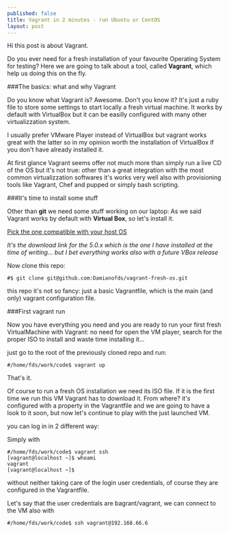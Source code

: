 ```yaml
---
published: false
title: Vagrant in 2 minutes - run Ubuntu or CentOS 
layout: post
---
```

Hi this post is about Vagrant. 

Do you ever need for a fresh installation of your favourite Operating System for testing? Here we are going to talk about a tool, called **Vagrant**, which help us doing this on the fly.

###The basics: what and why Vagrant

Do you know what Vagrant is? Awesome. 
Don't you know it? It's just a ruby file to store some settings to start locally a fresh virtual machine. It works by default with VirtualBox but it can be easilly configured with many other virtualizzation system.

I usually prefer VMware Player instead of VirtualBox but vagrant works great with the latter so in my opinion worth the installation of VirtualBox if you don't have already installed it.

At first glance Vagrant seems offer not much more than simply run a live CD of the OS but it's not true: other than a great integration with the most common virtualizzation softwares it's works very well also with provisioning tools like Vagrant, Chef and pupped or simply bash scripting.

###It's time to install some stuff

Other than **git** we need some stuff working on our laptop:
As we said Vagrant works by default with **Virtual Box**, so let's install it. 

[Pick the one compatible with your host OS](https://www.virtualbox.org/wiki/Download_Old_Builds_5_0)
 
*It's the download link for the 5.0.x which is the one I have installed at the time of writing... but I bet everything works also with a future VBox release*

Now clone this repo:

~~~~~~~~~~~~~~~~
#$ git clone git@github.com:Damianofds/vagrant-fresh-os.git
~~~~~~~~~~~~~~~~~~~~~~~~

this repo it's not so fancy: just a basic Vagrantfile, which is the main (and only) vagrant configuration file.

###First vagrant run

Now you have everything you need and you are ready to run your first fresh VirtualMachine with Vagrant: no need for open the VM player, search for the proper ISO to install and waste time installing it...

just go to the root of the previously cloned repo and run:

~~~~~~~~~~~~~~~~
#/home/fds/work/code$ vagrant up
~~~~~~~~~~~~~~~~~~~~~~~~

That's it.

Of course to run a fresh OS installation we need its ISO file. If it is the first time we run this VM Vagrant has to download it. From where? it's configured with a property in the Vagrantfile and we are going to have a look to it soon, but now let's continue to play with the just launched VM.

you can log in in 2 different way:

Simply with

~~~~~~~~~~~~~~~~
#/home/fds/work/code$ vagrant ssh
[vagrant@localhost ~]$ whoami
vagrant
[vagrant@localhost ~]$
~~~~~~~~~~~~~~~~~~~~~~~~

without neither taking care of the login user credentials, of course they are configured in the Vagrantfile. 

Let's say that the user credentials are bagrant/vagrant, we can connect to the VM also with 

~~~~~~~~~~~~~~~~
#/home/fds/work/code$ ssh vagrant@192.168.66.6
~~~~~~~~~~~~~~~~~~~~~~~~
